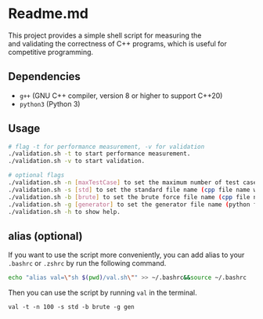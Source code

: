 # Readme.md

This project provides a simple shell script for measuring the  
and validating the correctness of C++ programs,
which is useful for competitive programming.

## Dependencies

- `g++` (GNU C++ compiler, version 8 or higher to support C++20)
- `python3` (Python 3)

## Usage

```bash
# flag -t for performance measurement, -v for validation
./validation.sh -t to start performance measurement.
./validation.sh -v to start validation.

# optional flags
./validation.sh -n [maxTestCase] to set the maximum number of test cases.
./validation.sh -s [std] to set the standard file name (cpp file name without extension).
./validation.sh -b [brute] to set the brute force file name (cpp file name without extension).
./validation.sh -g [generator] to set the generator file name (python file name without extension).
./validation.sh -h to show help.
```

## alias (optional)

If you want to use the script more conveniently, you can add alias to your `.bashrc` or `.zshrc` by run the following command.

```bash 
echo "alias val=\"sh $(pwd)/val.sh\"" >> ~/.bashrc&&source ~/.bashrc
```

Then you can use the script by running `val` in the terminal.

```
val -t -n 100 -s std -b brute -g gen
```

